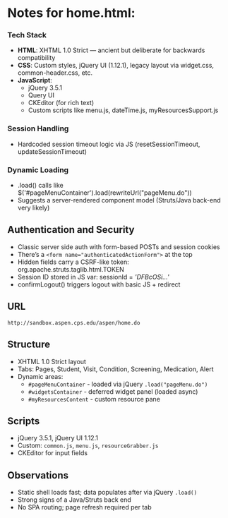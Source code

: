 # Notes for home.html:

 ### Tech Stack
- **HTML**: XHTML 1.0 Strict — ancient but deliberate for backwards compatibility
- **CSS**: Custom styles, jQuery UI (1.12.1), legacy layout via widget.css, common-header.css, etc.
- **JavaScript**:
    - jQuery 3.5.1
    - Query UI
    - CKEditor (for rich text)
    - Custom scripts like menu.js, dateTime.js, myResourcesSupport.js

### Session Handling
- Hardcoded session timeout logic via JS (resetSessionTimeout, updateSessionTimeout)

### Dynamic Loading
- .load() calls like $('#pageMenuContainer').load(rewriteUrl("pageMenu.do"))
- Suggests a server-rendered component model (Struts/Java back-end very likely)

## Authentication and Security
- Classic server side auth with form-based POSTs and session cookies
- There’s a `<form name="authenticatedActionForm">` at the top
- Hidden fields carry a CSRF-like token: org.apache.struts.taglib.html.TOKEN
- Session ID stored in JS var: sessionId = *'DFBcOSi...'*
- confirmLogout() triggers logout with basic JS + redirect

## URL
`http://sandbox.aspen.cps.edu/aspen/home.do`

## Structure
- XHTML 1.0 Strict layout
- Tabs: Pages, Student, Visit, Condition, Screening, Medication, Alert
- Dynamic areas:
  - `#pageMenuContainer` - loaded via jQuery `.load("pageMenu.do")`
  - `#widgetsContainer` - deferred widget panel (loaded async)
  - `#myResourcesContent` - custom resource pane

## Scripts
- jQuery 3.5.1, jQuery UI 1.12.1
- Custom: `common.js`, `menu.js`, `resourceGrabber.js`
- CKEditor for input fields

## Observations
- Static shell loads fast; data populates after via jQuery `.load()`
- Strong signs of a Java/Struts back end
- No SPA routing; page refresh required per tab




